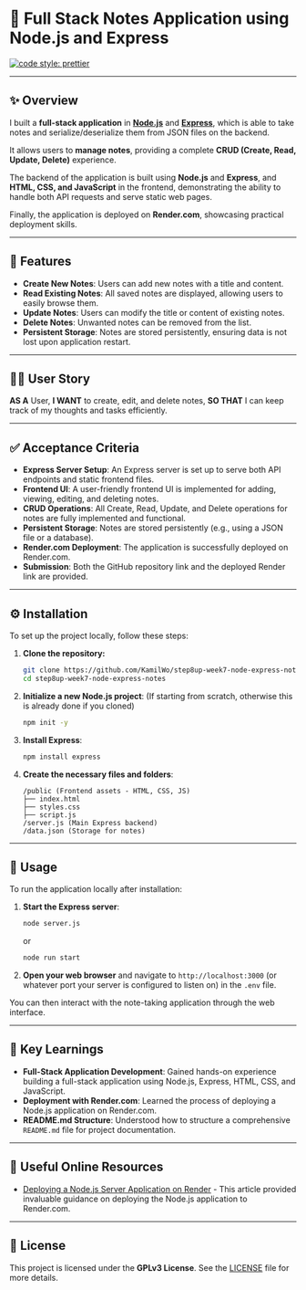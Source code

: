 # 📝 Full Stack Notes Application using Node.js and Express

[![code style: prettier](https://img.shields.io/badge/code_style-prettier-ff69b4.svg?style=flat-square)](https://github.com/prettier/prettier)

---

## ✨ Overview

I built a **full-stack application** in **[Node.js](https://nodejs.org/)** and **[Express](https://expressjs.com/)**,
which is able to take notes and serialize/deserialize them from JSON files on the backend.

It allows users to **manage notes**, providing a complete **CRUD (Create, Read, Update, Delete)**
experience.

The backend of the application is built using **Node.js** and **Express**, and **HTML, CSS, and JavaScript**
in the frontend, demonstrating the ability to handle both API requests and serve static web pages.

Finally, the application is deployed on **Render.com**, showcasing practical deployment skills.

---

## 🚀 Features

* **Create New Notes**: Users can add new notes with a title and content.
* **Read Existing Notes**: All saved notes are displayed, allowing users to easily browse them.
* **Update Notes**: Users can modify the title or content of existing notes.
* **Delete Notes**: Unwanted notes can be removed from the list.
* **Persistent Storage**: Notes are stored persistently, ensuring data is not lost upon application restart.

---

## 👨‍💻 User Story

**AS A** User,
**I WANT** to create, edit, and delete notes,
**SO THAT** I can keep track of my thoughts and tasks efficiently.

---

## ✅ Acceptance Criteria

* **Express Server Setup**: An Express server is set up to serve both API endpoints and static frontend files.
* **Frontend UI**: A user-friendly frontend UI is implemented for adding, viewing, editing, and deleting notes.
* **CRUD Operations**: All Create, Read, Update, and Delete operations for notes are fully implemented and functional.
* **Persistent Storage**: Notes are stored persistently (e.g., using a JSON file or a database).
* **Render.com Deployment**: The application is successfully deployed on Render.com.
* **Submission**: Both the GitHub repository link and the deployed Render link are provided.

---

## ⚙️ Installation

To set up the project locally, follow these steps:

1. **Clone the repository:**

   ```bash
   git clone https://github.com/KamilWo/step8up-week7-node-express-notes.git
   cd step8up-week7-node-express-notes
   ```

2. **Initialize a new Node.js project**: (If starting from scratch, otherwise this is already done if you cloned)

   ```bash
   npm init -y
   ```

3. **Install Express**:

   ```bash
   npm install express
   ```

4. **Create the necessary files and folders**:

   ```
   /public (Frontend assets - HTML, CSS, JS)
   ├── index.html
   ├── styles.css
   ├── script.js
   /server.js (Main Express backend)
   /data.json (Storage for notes)
   ```

---

## 🚀 Usage

To run the application locally after installation:

1. **Start the Express server**:

   ```bash
   node server.js
   ```
   or
   ```bash
   node run start
   ```

2. **Open your web browser** and navigate to `http://localhost:3000` (or whatever port your server is configured to
   listen on) in the `.env` file.

You can then interact with the note-taking application through the web interface.

---

## 🧠 Key Learnings

* **Full-Stack Application Development**: Gained hands-on experience building a full-stack application using Node.js,
  Express, HTML, CSS, and JavaScript.
* **Deployment with Render.com**: Learned the process of deploying a Node.js application on Render.com.
* **README.md Structure**: Understood how to structure a comprehensive `README.md` file for project documentation.

---

## 🔗 Useful Online Resources

* [Deploying a Node.js Server Application on Render](https://medium.com/@harshpatil3775/deploying-a-node-js-server-application-on-render-com-5a123b33862d) -
  This article provided invaluable guidance on deploying the Node.js application to Render.com.

---

## 📜 License

This project is licensed under the **GPLv3 License**. See the [LICENSE](LICENSE) file for more details.
